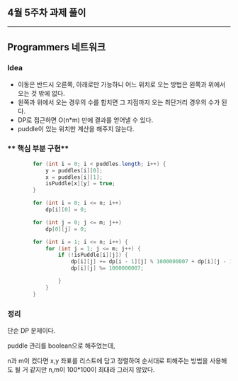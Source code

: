 ## 4월 5주차 과제 풀이
---
## Programmers 네트워크
### **Idea**
* 이동은 반드시 오른쪽, 아래로만 가능하니 어느 위치로 오는 방법은 왼쪽과 위에서 오는 것 밖에 없다.
* 왼쪽과 위에서 오는 경우의 수를 합치면 그 지점까지 오는 최단거리 경우의 수가 된다.
* DP로 접근하면 O(n*m) 만에 결과를 얻어낼 수 있다.
* puddle이 있는 위치만 계산을 해주지 않는다.


### ** 핵심 부분 구현**
```java
		for (int i = 0; i < puddles.length; i++) {
			y = puddles[i][0];
			x = puddles[i][1];
			isPuddle[x][y] = true;
		}

		for (int i = 0; i <= n; i++)
			dp[i][0] = 0;

		for (int j = 0; j <= m; j++)
			dp[0][j] = 0;

		for (int i = 1; i <= n; i++) {
			for (int j = 1; j <= m; j++) {
				if (!isPuddle[i][j]) {
					dp[i][j] += dp[i - 1][j] % 1000000007 + dp[i][j - 1] % 1000000007;
					dp[i][j] %= 1000000007;

				}
			}
		}
```

### 정리
단순 DP 문제이다.

puddle 관리를 boolean으로 해주었는데,

n과 m이 컸다면 x,y 좌표를 리스트에 담고 정렬하여 순서대로 피해주는 방법을 사용해도 될 거 같지만 n,m이 100*100이 최대라 그러지 않았다.
